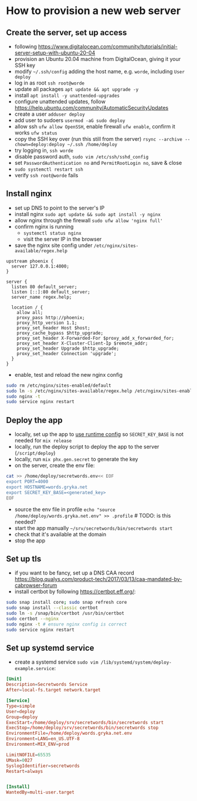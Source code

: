 # How to provision a new web server

## Create the server, set up access

- following https://www.digitalocean.com/community/tutorials/initial-server-setup-with-ubuntu-20-04
- provision an Ubuntu 20.04 machine from DigitalOcean, giving it your SSH key
- modify `~/.ssh/config` adding the host name, e.g. `worde`, including `User deploy`
- log in as root `ssh root@worde`
- update all packages `apt update && apt upgrade -y`
- install `apt install -y unattended-upgrades`
- configure unattended updates, follow https://help.ubuntu.com/community/AutomaticSecurityUpdates
- create a user `adduser deploy`
- add user to sudoers `usermod -aG sudo deploy`
- allow ssh `ufw allow OpenSSH`, enable firewall `ufw enable`, confirm it works `ufw status`
- copy the SSH key over (run this still from the server) `rsync --archive --chown=deploy:deploy ~/.ssh /home/deploy`
- try logging in, `ssh worde`
- disable password auth, `sudo vim /etc/ssh/sshd_config`
- set `PasswordAuthentication no` and `PermitRootLogin no`, save & close
- `sudo systemctl restart ssh`
- verify `ssh root@worde` fails

## Install nginx

- set up DNS to point to the server's IP
- install nginx `sudo apt update && sudo apt install -y nginx`
- allow nginx through the firewall `sudo ufw allow 'nginx full'`
- confirm nginx is running
    - `systemctl status nginx`
    - visit the server IP in the browser
- save the nginx site config under `/etc/nginx/sites-available/regex.help`
```
upstream phoenix {
  server 127.0.0.1:4000;
}

server {
  listen 80 default_server;
  listen [::]:80 default_server;
  server_name regex.help;

  location / {
    allow all;
    proxy_pass http://phoenix;
    proxy_http_version 1.1;
    proxy_set_header Host $host;
    proxy_cache_bypass $http_upgrade;
    proxy_set_header X-Forwarded-For $proxy_add_x_forwarded_for;
    proxy_set_header X-Cluster-Client-Ip $remote_addr;
    proxy_set_header Upgrade $http_upgrade;
    proxy_set_header Connection 'upgrade';
  }
}

```
- enable, test and reload the new nginx config
```bash
sudo rm /etc/nginx/sites-enabled/default
sudo ln -s /etc/nginx/sites-available/regex.help /etc/nginx/sites-enabled/
sudo nginx -t
sudo service nginx restart
```

## Deploy the app

- locally, set up the app to [use runtime config](https://hexdocs.pm/phoenix/releases.html#runtime-configuration) so `SECRET_KEY_BASE` is not needed for `mix release`
- locally, run the deploy script to deploy the app to the server (`/script/deploy`)
- locally, run `mix phx.gen.secret` to generate the key
- on the server, create the env file:
```bash
cat >> /home/deploy/secretwords.env<< EOF
export PORT=4000
export HOSTNAME=words.gryka.net
export SECRET_KEY_BASE=<generated_key>
EOF
```
- source the env file in profile `echo "source /home/deploy/words.gryka.net.env" >> .profile` # TODO: is this needed?
- start the app manually `~/srv/secretwords/bin/secretwords start`
- check that it's available at the domain
- stop the app


## Set up tls

- if you want to be fancy, set up a DNS CAA record https://blog.qualys.com/product-tech/2017/03/13/caa-mandated-by-cabrowser-forum
- install certbot by following https://certbot.eff.org/:
```bash
sudo snap install core; sudo snap refresh core
sudo snap install --classic certbot
sudo ln -s /snap/bin/certbot /usr/bin/certbot
sudo certbot --nginx
sudo nginx -t # ensure nginx config is correct
sudo service nginx restart
```

## Set up systemd service
- create a systemd service `sudo vim /lib/systemd/system/deploy-example.service`:
```conf
[Unit]
Description=Secretwords Service
After=local-fs.target network.target

[Service]
Type=simple
User=deploy
Group=deploy
ExecStart=/home/deploy/srv/secretwords/bin/secretwords start
ExecStop=/home/deploy/srv/secretwords/bin/secretwords stop
EnvironmentFile=/home/deploy/words.gryka.net.env
Environment=LANG=en_US.UTF-8
Environment=MIX_ENV=prod

LimitNOFILE=65535
UMask=0027
SyslogIdentifier=secretwords
Restart=always


[Install]
WantedBy=multi-user.target
```